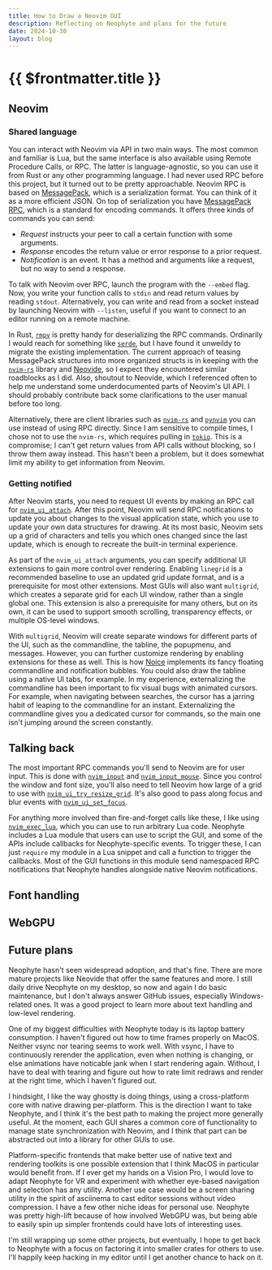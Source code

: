 ```yaml
---
title: How to Draw a Neovim GUI
description: Reflecting on Neophyte and plans for the future
date: 2024-10-30
layout: blog
---
```


# {{ $frontmatter.title }}

## Neovim

### Shared language

You can interact with Neovim via API in two main ways. The most common and familiar is Lua, but the same interface is also available using Remote Procedure Calls, or RPC. The latter is language-agnostic, so you can use it from Rust or any other programming language. I had never used RPC before this project, but it turned out to be pretty approachable. Neovim RPC is based on [MessagePack](https://msgpack.org/index.html), which is a serialization format. You can think of it as a more efficient JSON. On top of serialization you have [MessagePack RPC](https://github.com/msgpack-rpc/msgpack-rpc/blob/master/spec.md), which is a standard for encoding commands. It offers three kinds of commands you can send:

- *Request* instructs your peer to call a certain function with some arguments.
- *Response* encodes the return value or error response to a prior request.
- *Notification* is an event. It has a method and arguments like a request, but no way to send a response. 

To talk with Neovim over RPC, launch the program with the `--embed` flag. Now, you write your function calls to `stdin` and read return values by reading `stdout`. Alternatively, you can write and read from a socket instead by launching Neovim with `--listen`, useful if you want to connect to an editor running on a remote machine. 

In Rust, [`rmpv`](https://docs.rs/rmpv/latest/rmpv/) is pretty handy for deserializing the RPC commands. Ordinarily I would reach for something like [`serde`](https://serde.rs/), but I have found it unweildy to migrate the existing implementation. The current approach of teasing MessagePack structures into more organized structs is in keeping with the [`nvim-rs`](https://github.com/KillTheMule/nvim-rs) library and [Neovide](https://neovide.dev/), so I expect they encountered similar roadblocks as I did. Also, shoutout to Neovide, which I referenced often to help me understand some underdocumented parts of Neovim's UI API. I should probably contribute back some clarifications to the user manual before too long. 

Alternatively, there are client libraries such as [`nvim-rs`](https://github.com/KillTheMule/nvim-rs) and [`pynvim`](https://github.com/neovim/pynvim) you can use instead of using RPC directly. Since I am sensitive to compile times, I chose not to use the `nvim-rs`, which requires pulling in [`tokio`](https://github.com/tokio-rs/tokio). This is a compromise; I can't get return values from API calls without blocking, so I throw them away instead. This hasn't been a problem, but it does somewhat limit my ability to get information from Neovim. 

### Getting notified

After Neovim starts, you need to request UI events by making an RPC call for [`nvim_ui_attach`](https://neovim.io/doc/user/api.html#nvim_ui_attach()). After this point, Neovim will send RPC notifications to update you about changes to the visual application state, which you use to update your own data structures for drawing. At its most basic, Neovim sets up a grid of characters and tells you which ones changed since the last update, which is enough to recreate the built-in terminal experience. 

As part of the `nvim_ui_attach` arguments, you can specify additional UI extensions to gain more control over rendering. Enabling `linegrid` is a recommended baseline to use an updated grid update format, and is a prerequisite for most other extensions. Most GUIs will also want `multigrid`, which creates a separate grid for each UI window, rather than a single global one. This extension is also a prerequisite for many others, but on its own, it can be used to support smooth scrolling, transparency effects, or multiple OS-level windows.

With `multigrid`, Neovim will create separate windows for different parts of the UI, such as the commandline, the tabline, the popupmenu, and messages. However, you can further customize rendering by enabling extensions for these as well. This is how [Noice](https://github.com/folke/noice.nvim) implements its fancy floating commandline and notification bubbles. You could also draw the tabline using a native UI tabs, for example. In my experience, externalizing the commandline has been important to fix visual bugs with animated cursors. For example, when navigating between searches, the cursor has a jarring habit of leaping to the commandline for an instant. Externalizing the commandline gives you a dedicated cursor for commands, so the main one isn't jumping around the screen constantly. 

## Talking back

The most important RPC commands you'll send to Neovim are for user input. This is done with [`nvim_input`](https://neovim.io/doc/user/api.html#nvim_input()) and [`nvim_input_mouse`](https://neovim.io/doc/user/api.html#nvim_input_mouse()). Since you control the window and font size, you'll also need to tell Neovim how large of a grid to use with [`nvim_ui_try_resize_grid`](https://neovim.io/doc/user/api.html#nvim_ui_try_resize_grid()). It's also good to pass along focus and blur events with [`nvim_ui_set_focus`](https://neovim.io/doc/user/api.html#nvim_ui_set_focus()). 

For anything more involved than fire-and-forget calls like these, I like using [`nvim_exec_lua`](https://neovim.io/doc/user/api.html#nvim_exec_lua()), which you can use to run arbitrary Lua code. Neophyte includes a Lua module that users can use to script the GUI, and some of the APIs include callbacks for Neophyte-specific events. To trigger these, I can just `require` my module in a Lua snippet and call a function to trigger the callbacks. Most of the GUI functions in this module send namespaced RPC notifications that Neophyte handles alongside native Neovim notifications. 

## Font handling 

## WebGPU

## Future plans

Neophyte hasn't seen widespread adoption, and that's fine. There are more mature projects like Neovide that offer the same features and more. I still daily drive Neophyte on my desktop, so now and again I do basic maintenance, but I don't always answer GitHub issues, especially Windows-related ones. It was a good project to learn more about text handling and low-level rendering. 

One of my biggest difficulties with Neophyte today is its laptop battery consumption. I haven't figured out how to time frames properly on MacOS. Neither vsync nor tearing seems to work well. With vsync, I have to continuously rerender the application, even when nothing is changing, or else animations have noticable jank when I start rendering again. Without, I have to deal with tearing and figure out how to rate limit redraws and render at the right time, which I haven't figured out. 

I hindsight, I like the way ghostty is doing things, using a cross-platform core with native drawing per-platform. This is the direction I want to take Neophyte, and I think it's the best path to making the project more generally useful. At the moment, each GUI shares a common core of functionality to manage state synchronization with Neovim, and I think that part can be abstracted out into a library for other GUIs to use.

Platform-specific frontends that make better use of native text and rendering toolkits is one possible extension that I think MacOS in particular would benefit from. If I ever get my hands on a Vision Pro, I would love to adapt Neophyte for VR and experiment with whether eye-based navigation and selection has any utility. Another use case would be a screen sharing utility in the spirit of asciinema to cast editor sessions without video compression. I have a few other niche ideas for personal use. Neophyte was pretty high-lift because of how involved WebGPU was, but being able to easily spin up simpler frontends could have lots of interesting uses. 

I'm still wrapping up some other projects, but eventually, I hope to get back to Neophyte with a focus on factoring it into smaller crates for others to use. I'll happily keep hacking in my editor until I get another chance to hack on it. 
